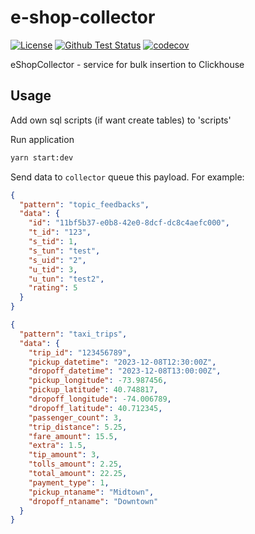 # e-shop-collector

[![License](https://img.shields.io/badge/License-MIT-blue.svg)](https://opensource.org/licenses/MIT)
[![Github Test Status](https://github.com/WildEgor/e-shop-collector/actions/workflows/testing.yml/badge.svg)](https://github.com/WildEgor/e-shop-nodepack/actions/workflows/testing.yml/badge.svg)
[![codecov](https://codecov.io/gh/WildEgor/e-shop-nestjs-collector/branch/main/graph/badge.svg)](https://codecov.io/gh/WildEgor/e-shop-nestjs-microservice-boilerplate)

eShopCollector - service for bulk insertion to Clickhouse

## Usage

Add own sql scripts (if want create tables) to 'scripts'

Run application
```sh
yarn start:dev
```

Send data to `collector` queue this payload. For example:

```json
{
  "pattern": "topic_feedbacks",
  "data": {
    "id": "11bf5b37-e0b8-42e0-8dcf-dc8c4aefc000",
    "t_id": "123",
    "s_tid": 1,
    "s_tun": "test",
    "s_uid": "2",
    "u_tid": 3,
    "u_tun": "test2",
    "rating": 5
  }
}
```

```json
{
  "pattern": "taxi_trips",
  "data": {
    "trip_id": "123456789",
    "pickup_datetime": "2023-12-08T12:30:00Z",
    "dropoff_datetime": "2023-12-08T13:00:00Z",
    "pickup_longitude": -73.987456,
    "pickup_latitude": 40.748817,
    "dropoff_longitude": -74.006789,
    "dropoff_latitude": 40.712345,
    "passenger_count": 3,
    "trip_distance": 5.25,
    "fare_amount": 15.5,
    "extra": 1.5,
    "tip_amount": 3,
    "tolls_amount": 2.25,
    "total_amount": 22.25,
    "payment_type": 1,
    "pickup_ntaname": "Midtown",
    "dropoff_ntaname": "Downtown"
  }
}
